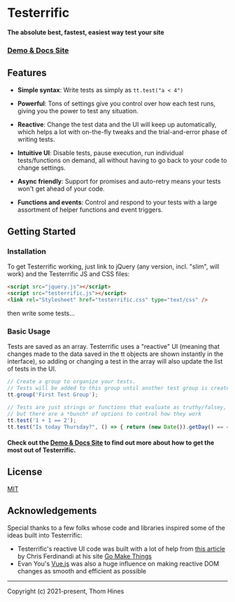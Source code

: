 # Testerrific

**The absolute best, fastest, easiest way test your site**

### [Demo & Docs Site](projects.thomhines.com/testerrific/)






## Features

- **Simple syntax**:
Write tests as simply as `tt.test("a < 4")`

- **Powerful**:
Tons of settings give you control over how each test runs, giving you the power to test any situation.

- **Reactive**: 
Change the test data and the UI will keep up automatically, which helps a lot with on-the-fly tweaks and the trial-and-error phase of writing tests.

- **Intuitive UI**:
Disable tests, pause execution, run individual tests/functions on demand, all without having to go back to your code to change settings.

- **Async friendly**: 
Support for promises and auto-retry means your tests won't get ahead of your code.

- **Functions and events**:
Control and respond to your tests with a large assortment of helper functions and event triggers.



## Getting Started

### Installation

To get Testerrific working, just link to jQuery (any version, incl. "slim", will work) and the Testerrific JS and CSS files:

```html
<script src="jquery.js"></script>
<script src="testerrific.js"></script>
<link rel="Stylesheet" href="testerrific.css" type="text/css" />
```

then write some tests...


### Basic Usage

Tests are saved as an array. Testerrific uses a "reactive" UI (meaning that changes made to the data saved in the tt objects are shown instantly in the interface), so adding or changing a test in the array will also update the list of tests in the UI.


```javascript
// Create a group to organize your tests.
// Tests will be added to this group until another test group is created
tt.group('First Test Group');

// Tests are just strings or functions that evaluate as truthy/falsey,
// but there are a *bunch* of options to control how they work
tt.test('1 + 1 == 2');
tt.test("Is today Thursday?", () => { return (new Date()).getDay() == 4; });
```

#### Check out the [Demo & Docs Site](projects.thomhines.com/testerrific/) to find out more about how to get the most out of Testerrific.



## License

[MIT](https://opensource.org/licenses/MIT)





## Acknowledgements

Special thanks to a few folks whose code and libraries inspired some of the ideas built into Testerrific:

- Testerrific's reactive UI code was built with a lot of help from [this article](https://gomakethings.com/how-to-batch-ui-rendering-in-a-reactive-state-based-ui-component-with-vanilla-js/) by Chris Ferdinandi at his site [Go Make Things](https://gomakethings.com/)
- Evan You's [Vue.js](https://vuejs.org/) was also a huge influence on making reactive DOM changes as smooth and efficient as possible




--------------------------------

Copyright (c) 2021-present, Thom Hines